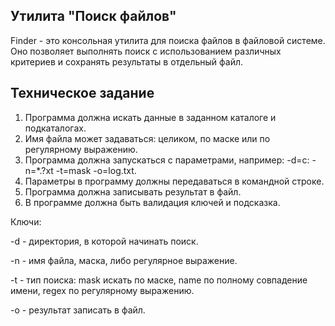 ## Утилита "Поиск файлов"

Finder - это консольная утилита для поиска файлов в файловой системе.
Оно позволяет выполнять поиск с использованием различных критериев и сохранять результаты в отдельный файл.

## Техническое задание
1. Программа должна искать данные в заданном каталоге и подкаталогах.
2. Имя файла может задаваться: целиком, по маске или по регулярному выражению.
3. Программа должна запускаться с параметрами, например: -d=c: -n=*.?xt -t=mask -o=log.txt.
4. Параметры в программу должны передаваться в командной строке.
5. Программа должна записывать результат в файл.
6. В программе должна быть валидация ключей и подсказка.

Ключи:

-d - директория, в которой начинать поиск. 

-n - имя файла, маска, либо регулярное выражение. 

-t - тип поиска: mask искать по маске, name по полному совпадение имени, regex по регулярному выражению. 

-o - результат записать в файл.
